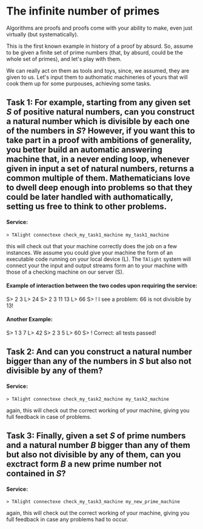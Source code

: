 # The infinite number of primes

Algorithms are proofs and proofs come with your ability to make, even just virtually (but systematically).

This is the first known example in history of a proof by absurd. 
So, assume to be given a finite set of prime numbers (that, by absurd, could be the whole set of primes), and let's play with them.

We can really act on them as tools and toys, since, we assumed, they are given to us. Let's input them to authomatic machineries of yours that will cook them up for some purpouses, achieving some tasks.

## Task 1: For example, starting from any given set $S$ of positive natural numbers, can you construct a natural number which is divisible by each one of the numbers in $S$? However, if you want this to take part in a proof with ambitions of generality, you better build an automatic answering machine that, in a never ending loop, whenever given in input a set of natural numbers, returns a common multiple of them. Mathematicians love to dwell deep enough into problems so that they could be later handled with authomatically, setting us free to think to other problems.

#### Service:
```
> TAlight connectexe check_my_task1_machine my_task1_machine
```
this will check out that your machine correctly does the job on a few instances. We assume you could give your machine the form of an executable code running on your local device (L). The `TAlight` system will connect your the input and output streams form an to your machine with those of a checking machine on our server (S).

#### Example of interaction between the two codes upon requiring the service:

S> 2 3
L> 24
S> 2 3 11 13
L> 66
S> ! I see a problem: 66 is not divisible by 13!

#### Another Example:

S> 1 3 7
L> 42
S> 2 3 5
L> 60
S> ! Correct: all tests passed!


## Task 2: And can you construct a natural number bigger than any of the numbers in $S$ but also not divisible by any of them? 

#### Service:
```
> TAlight connectexe check_my_task2_machine my_task2_machine
```
again, this will check out the correct working of your machine, giving you full feedback in case of problems.

## Task 3: Finally, given a set $S$ of prime numbers and a natural number $B$ bigger than any of them but also not divisible by any of them, can you exctract form $B$ a new prime number not contained in $S$?

#### Service:
```
> TAlight connectexe check_my_task3_machine my_new_prime_machine
```
again, this will check out the correct working of your machine, giving you full feedback in case any problems had to occur.

